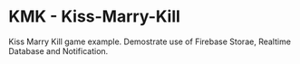 # KMK - Kiss-Marry-Kill

Kiss Marry Kill game example. Demostrate use of Firebase Storae, Realtime Database and Notification.
